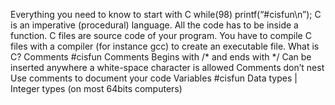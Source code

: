 Everything you need to
know to start with C
while(98) printf(“#cisfun\n”);
C is an imperative (procedural) language.
All the code has to be inside a function.
C files are source code of your program.
You have to compile C files with a compiler (for instance gcc) to create an
executable file.
What is C?
Comments
#cisfun
Comments
Begins with /* and ends with */
Can be inserted anywhere a white-space character
is allowed
Comments don’t nest
Use comments to document your code
Variables
#cisfun
Data types | Integer types (on most 64bits computers)
